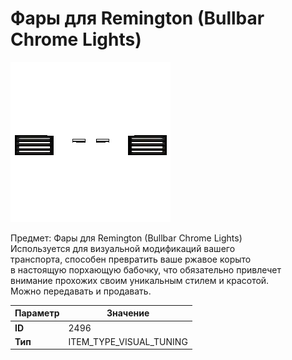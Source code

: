 # Фары для Remington (Bullbar Chrome Lights)

![Item Image](../img/2496.webp?raw=true)

Предмет: Фары для Remington (Bullbar Chrome Lights)<br>Используется для визуальной модификаций вашего<br>транспорта, способен превратить ваше ржавое корыто<br>в настоящую порхающую бабочку, что обязательно привлечет<br>внимание прохожих своим уникальным стилем и красотой.<br>Можно передавать и продавать.


| Параметр | Значение |
|----------|----------|
| **ID** | 2496 |
| **Тип** | ITEM_TYPE_VISUAL_TUNING |

